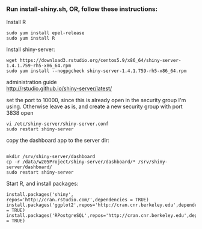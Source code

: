 ### Run install-shiny.sh, OR, follow these instructions: ###

Install R

```
sudo yum install epel-release
sudo yum install R
```

Install shiny-server:

```
wget https://download3.rstudio.org/centos5.9/x86_64/shiny-server-1.4.1.759-rh5-x86_64.rpm
sudo yum install --nogpgcheck shiny-server-1.4.1.759-rh5-x86_64.rpm
```

administration guide   
http://rstudio.github.io/shiny-server/latest/

set the port to 10000, since this is already open in the security group I'm using.
Otherwise leave as is, and create a new security group with port 3838 open
```
vi /etc/shiny-server/shiny-server.conf
sudo restart shiny-server
```

copy the dashboard app to the server dir:

```

mkdir /srv/shiny-server/dashboard
cp -r /data/w205Project/shiny-server/dashboard/* /srv/shiny-server/dashboard/
sudo restart shiny-server
```

Start R, and install packages:
```
install.packages('shiny', repos='http://cran.rstudio.com/',dependencies = TRUE)
install.packages('ggplot2',repos='http://cran.cnr.berkeley.edu',dependencies = TRUE)
install.packages('RPostgreSQL',repos='http://cran.cnr.berkeley.edu',dependencies = TRUE)
```
